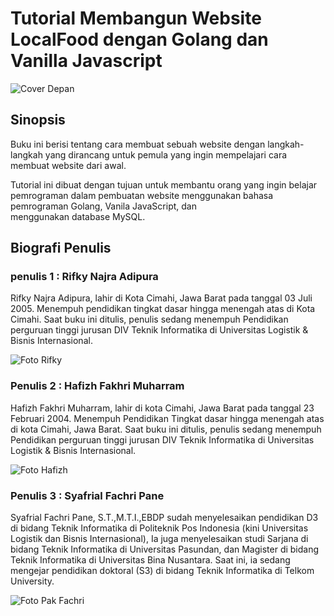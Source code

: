 # Tutorial Membangun Website LocalFood dengan Golang dan Vanilla Javascript
![Cover Depan](https://github.com/user-attachments/assets/1b7b7a0b-bb60-4380-85af-3bbcfc74e975)

## Sinopsis
Buku ini berisi tentang cara membuat sebuah website dengan langkah-langkah yang dirancang untuk pemula yang ingin mempelajari cara membuat website dari awal.

Tutorial ini dibuat dengan tujuan untuk membantu orang yang ingin belajar pemrograman dalam pembuatan website menggunakan bahasa pemrograman Golang, Vanila JavaScript, dan menggunakan database MySQL.

## Biografi Penulis
### penulis 1 : Rifky Najra Adipura
Rifky Najra Adipura, lahir di Kota Cimahi, Jawa Barat pada 
tanggal 03 Juli 2005. Menempuh pendidikan tingkat dasar 
hingga menengah atas di Kota Cimahi. Saat buku ini 
ditulis, penulis sedang menempuh Pendidikan perguruan 
tinggi jurusan DIV Teknik Informatika di Universitas 
Logistik & Bisnis Internasional.

![Foto Rifky](https://github.com/user-attachments/assets/4b60dd5a-5639-4c4a-956c-d663fc38777e)


### Penulis 2 : Hafizh Fakhri Muharram
Hafizh Fakhri Muharram, lahir di kota Cimahi, Jawa Barat pada tanggal 23 Februari 2004. 
Menempuh Pendidikan Tingkat dasar hingga menengah atas di kota Cimahi, Jawa Barat. 
Saat buku ini ditulis, penulis sedang menempuh Pendidikan perguruan tinggi jurusan DIV Teknik Informatika di Universitas Logistik & Bisnis Internasional.

![Foto Hafizh](https://github.com/user-attachments/assets/0114ac4f-2fe7-4fcb-a6ec-fdf18167c4fa)


### Penulis 3 : Syafrial Fachri Pane
Syafrial Fachri Pane, S.T.,M.T.I.,EBDP sudah menyelesaikan pendidikan D3 
di bidang Teknik Informatika di Politeknik Pos Indonesia (kini Universitas Logistik dan Bisnis Internasional), 
Ia juga menyelesaikan studi Sarjana di bidang Teknik Informatika di Universitas Pasundan, dan Magister di bidang Teknik Informatika di Universitas Bina Nusantara. 
Saat ini, ia sedang mengejar pendidikan doktoral (S3) di bidang Teknik Informatika di Telkom University.

![Foto Pak Fachri](https://github.com/user-attachments/assets/a5cc3564-46f0-4dca-a34a-5c4f6a7ba0a3)
